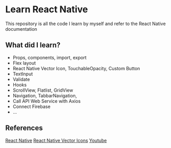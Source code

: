 # Learn React Native 
This repository is all the code I learn by myself and refer to the React Native documentation
## What did I learn?
+ Props, components, import, export
+ Flex layout
+ React Native Vector Icon, TouchableOpacity, Custom Button
+ TextInput
+ Validate
+ Hooks
+ ScrollView, Flatlist, GridView
+ Navigation, TabbarNavigation,
+ Call API Web Service with Axios
+ Connect Firebase
+ ...
## References
[React Native](https://reactnative.dev/docs/components-and-apis)
[React Native Vector Icons](https://github.com/oblador/react-native-vector-icons)
[Youtube](https://www.youtube.com/watch?v=yky9iAZ-We4&list=PLWBrqglnjNl12buYHtPhU3wjqk9rAuHhg&index=1)
